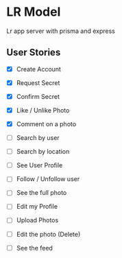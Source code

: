 # LR Model

Lr app server with prisma and express

## User Stories

- [x] Create Account
- [x] Request Secret
- [x] Confirm Secret
- [x] Like / Unlike Photo
- [x] Comment on a photo

- [ ] Search by user
- [ ] Search by location
- [ ] See User Profile
- [ ] Follow / Unfollow user
- [ ] See the full photo
- [ ] Edit my Profile
- [ ] Upload Photos
- [ ] Edit the photo (Delete)
- [ ] See the feed
